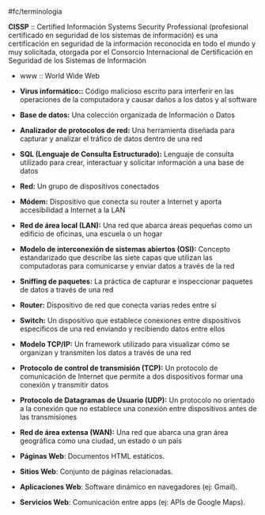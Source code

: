 
#fc/terminologia


**CISSP** :: Certified Información Systems Security Professional (profesional certificado en seguridad de los sistemas de información) es una certificación en seguridad de la información reconocida en todo el mundo y muy solicitada, otorgada por el Consorcio Internacional de Certificación en Seguridad de los Sistemas de Información








- www ::  World Wide Web 
- **Virus informático::** Código malicioso escrito para interferir en las operaciones de la computadora y causar daños a los datos y al software
- **Base de datos:** Una colección organizada de Información o Datos
- **Analizador de protocolos de red:** Una herramienta diseñada para capturar y analizar el tráfico de datos dentro de una red
- **SQL (Lenguaje de Consulta Estructurado):** Lenguaje de consulta utilizado para crear, interactuar y solicitar información a una base de datos
- **Red:** Un grupo de dispositivos conectados
- **Módem:** Dispositivo que conecta su router a Internet y aporta accesibilidad a Internet a la LAN
- **Red de área local (LAN):** Una red que abarca áreas pequeñas como un edificio de oficinas, una escuela o un hogar
- **Modelo de interconexión de sistemas abiertos (OSI):** Concepto estandarizado que describe las siete capas que utilizan las computadoras para comunicarse y enviar datos a través de la red
- **Sniffing de paquetes:** La práctica de capturar e inspeccionar paquetes de datos a través de una red
- **Router:** Dispositivo de red que conecta varias redes entre sí
- **Switch:** Un dispositivo que establece conexiones entre dispositivos específicos de una red enviando y recibiendo datos entre ellos
- **Modelo TCP/IP:** Un framework utilizado para visualizar cómo se organizan y transmiten los datos a través de una red
- **Protocolo de control de transmisión (TCP):** Un protocolo de comunicación de Internet que permite a dos dispositivos formar una conexión y transmitir datos

- **Protocolo de Datagramas de Usuario (UDP):** Un protocolo no orientado a la conexión que no establece una conexión entre dispositivos antes de las transmisiones

- **Red de área extensa (WAN):** Una red que abarca una gran área geográfica como una ciudad, un estado o un país
- **Páginas Web**: Documentos HTML estáticos.
    
- **Sitios Web**: Conjunto de páginas relacionadas.
    
- **Aplicaciones Web**: Software dinámico en navegadores (ej: Gmail).
    
- **Servicios Web**: Comunicación entre apps (ej: APIs de Google Maps).